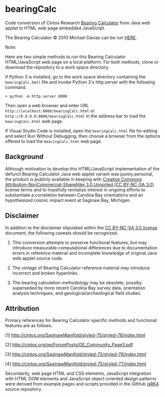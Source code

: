 # bearingCalc

Code conversion of Cintos Research [Bearing Calculator](http://cintos.org/SaginawManifold/BearingCalc/index.html) from Java web applet to HTML web page embedded JavaScript.

The Bearing Calculator © 2010 Michael Davias can be run [HERE](https://gedeschaines.github.io/bearingCalc/bearingCalc.html).

Note:

Here are two simple methods to run this Bearing Calculator HTML/JavaScript web page on a local platform. For both methods, clone or download the repository to a work space directory.

If Python 3 is installed, go to the work space directory containing the `bearingCalc.hmtl` file and invoke Python 3's http.server with the following command.

    > python -m http.server 8000

Then open a web browser and enter URL `http://localhost:8000/bearingCalc.html` or `http://0.0.0.0:8000/bearingCalc.html` in the address bar to load the `bearingCalc.html` web page.

If Visual Studio Code is installed, open the `bearingCalc.html` file for editing and select Run Without Debugging, then choose a browser from the options offered to load the `bearingCalc.html` web page.

## Background

Although motivation to develop this HTML/JavaScript implementation of the defunct Bearing Calculator Java web applet variant was purely personal, the product is publicly available in keeping with [Creative Commons Attribution-NonCommercial-ShareAlike 3.0 Unported (CC BY-NC-SA 3.0)](http://creativecommons.org/licenses/by-nc-sa/3.0) license terms and to hopefully revitalize interest in ongoing efforts to substantiate a correlation between Carolina Bay orientations and an hypothesized cosmic impact event at Saginaw Bay, Michigan.

## Disclaimer

In addition to the disclaimer stipulated within the [CC BY-NC-SA 3.0 license](https://creativecommons.org/licenses/by-nc-sa/3.0/legalcode) document, the following caveats should be recognized.

1. This conversion attempts to preserve functional features, but may introduce measurable computational differences due to documentation errors in reference material and incomplete knowledge of original Java web applet source code.

2. The vintage of Bearing Calculator reference material may introduce incorrect and broken hyperlinks.

3. The bearing calculation methodology may be obsolete, possiby superseded by more recent Carolina Bay survey data, orientation analysis techniques, and geological/archeological field studies.

## Attribution

Primary references for Bearing Calculator specific methods and functional features are as follows.

\[1] <http://cintos.org/SaginawManifold/styled-75/styled-78/index.html>

\[2] <http://cintos.org/ge/ForumPosts/GE_Community_Page3.pdf>

\[3] <http://cintos.org/SaginawManifold/styled-75/styled-76/index.html>

\[4] <http://cintos.org/SaginawManifold/styled-75/styled-77/index.html>

Secondarily, web page HTML and CSS elements, JavaScript integration with HTML DOM elements and JavaScript object-oriented design patterns were derived from example pages and scripts provided in the GitHub [jsRK4](https://github.com/gedeschaines/jsRK4) source repository.
